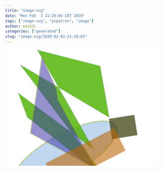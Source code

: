 ```yaml
---
title: "image-svg"
date: "Mon Feb  3 21:20:03 CET 2020"
tags: ["image-svg", "pipotron", "image"]
author: m1ch3l
categories: ["generated"]
slug: "image-svg/2020-02-03-21:20:03"
---
```


![](image.svg)
